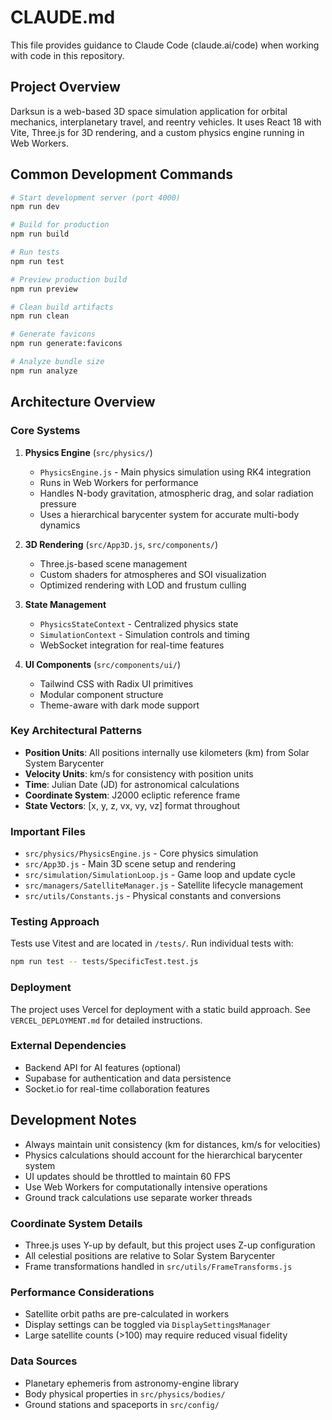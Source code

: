 # CLAUDE.md

This file provides guidance to Claude Code (claude.ai/code) when working with code in this repository.

## Project Overview

Darksun is a web-based 3D space simulation application for orbital mechanics, interplanetary travel, and reentry vehicles. It uses React 18 with Vite, Three.js for 3D rendering, and a custom physics engine running in Web Workers.

## Common Development Commands

```bash
# Start development server (port 4000)
npm run dev

# Build for production
npm run build

# Run tests
npm run test

# Preview production build
npm run preview

# Clean build artifacts
npm run clean

# Generate favicons
npm run generate:favicons

# Analyze bundle size
npm run analyze
```

## Architecture Overview

### Core Systems

1. **Physics Engine** (`src/physics/`)
   - `PhysicsEngine.js` - Main physics simulation using RK4 integration
   - Runs in Web Workers for performance
   - Handles N-body gravitation, atmospheric drag, and solar radiation pressure
   - Uses a hierarchical barycenter system for accurate multi-body dynamics

2. **3D Rendering** (`src/App3D.js`, `src/components/`)
   - Three.js-based scene management
   - Custom shaders for atmospheres and SOI visualization
   - Optimized rendering with LOD and frustum culling

3. **State Management**
   - `PhysicsStateContext` - Centralized physics state
   - `SimulationContext` - Simulation controls and timing
   - WebSocket integration for real-time features

4. **UI Components** (`src/components/ui/`)
   - Tailwind CSS with Radix UI primitives
   - Modular component structure
   - Theme-aware with dark mode support

### Key Architectural Patterns

- **Position Units**: All positions internally use kilometers (km) from Solar System Barycenter
- **Velocity Units**: km/s for consistency with position units
- **Time**: Julian Date (JD) for astronomical calculations
- **Coordinate System**: J2000 ecliptic reference frame
- **State Vectors**: [x, y, z, vx, vy, vz] format throughout

### Important Files

- `src/physics/PhysicsEngine.js` - Core physics simulation
- `src/App3D.js` - Main 3D scene setup and rendering
- `src/simulation/SimulationLoop.js` - Game loop and update cycle
- `src/managers/SatelliteManager.js` - Satellite lifecycle management
- `src/utils/Constants.js` - Physical constants and conversions

### Testing Approach

Tests use Vitest and are located in `/tests/`. Run individual tests with:
```bash
npm run test -- tests/SpecificTest.test.js
```

### Deployment

The project uses Vercel for deployment with a static build approach. See `VERCEL_DEPLOYMENT.md` for detailed instructions.

### External Dependencies

- Backend API for AI features (optional)
- Supabase for authentication and data persistence
- Socket.io for real-time collaboration features

## Development Notes

- Always maintain unit consistency (km for distances, km/s for velocities)
- Physics calculations should account for the hierarchical barycenter system
- UI updates should be throttled to maintain 60 FPS
- Use Web Workers for computationally intensive operations
- Ground track calculations use separate worker threads

### Coordinate System Details

- Three.js uses Y-up by default, but this project uses Z-up configuration
- All celestial positions are relative to Solar System Barycenter
- Frame transformations handled in `src/utils/FrameTransforms.js`

### Performance Considerations

- Satellite orbit paths are pre-calculated in workers
- Display settings can be toggled via `DisplaySettingsManager`
- Large satellite counts (>100) may require reduced visual fidelity

### Data Sources

- Planetary ephemeris from astronomy-engine library
- Body physical properties in `src/physics/bodies/`
- Ground stations and spaceports in `src/config/`